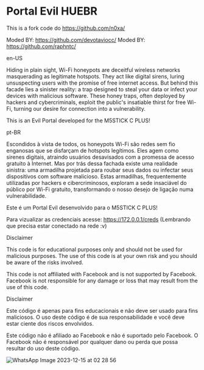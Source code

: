 # Portal Evil HUEBR
This is a fork code do https://github.com/n0xa/

Moded BY: https://github.com/devotaviocc/
Moded BY: https://github.com/raphntc/

en-US

Hiding in plain sight, Wi-Fi honeypots are deceitful wireless networks masquerading as legitimate hotspots. They act like digital sirens, luring unsuspecting users with the promise of free internet access. But behind this facade lies a sinister reality: a trap designed to steal your data or infect your devices with malicious software. These honey traps, often deployed by hackers and cybercriminals, exploit the public's insatiable thirst for free Wi-Fi, turning our desire for connection into a vulnerability.

This is an Evil Portal developed for the M5STICK C PLUS!

pt-BR

Escondidos à vista de todos, os honeypots Wi-Fi são redes sem fio enganosas que se disfarçam de hotspots legítimos. Eles agem como sirenes digitais, atraindo usuários desavisados com a promessa de acesso gratuito à Internet. Mas por trás dessa fachada existe uma realidade sinistra: uma armadilha projetada para roubar seus dados ou infectar seus dispositivos com software malicioso. Estas armadilhas, frequentemente utilizadas por hackers e cibercriminosos, exploram a sede insaciável do público por Wi-Fi gratuito, transformando o nosso desejo de ligação numa vulnerabilidade.

Este é um Portal Evil desenvolvido para o M5STICK C PLUS!

Para vizualizar as credenciais acesse: https://172.0.0.1/creds  (Lembrando que precisa estar conectado na rede :v)

Disclaimer

This code is for educational purposes only and should not be used for malicious purposes. The use of this code is at your own risk and you should be aware of the risks involved.

This code is not affiliated with Facebook and is not supported by Facebook. Facebook is not responsible for any damage or loss that may result from the use of this code.

Disclaimer

Este código é apenas para fins educacionais e não deve ser usado para fins maliciosos. O uso deste código é de sua responsabilidade e você deve estar ciente dos riscos envolvidos.

Este código não é afiliado ao Facebook e não é suportado pelo Facebook. O Facebook não é responsável por qualquer dano ou perda que possa resultar do uso deste código.

![WhatsApp Image 2023-12-15 at 02 28 56](https://github.com/raphntc/Portal-Evil-HUEBR/assets/112436208/a3369115-f965-43ab-a334-99518f61ab5e)
